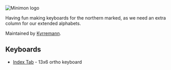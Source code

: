 ![Minimon logo](https://i.imgur.com/4SWEH5K.png)

Having fun making keyboards for the northern marked, as we need an extra column for our extended alphabets.

Maintained by [Kyrremann](https://github.com/Kyrremann).

## Keyboards

* [Index Tab](index_tab/) - 13x6 ortho keyboard
